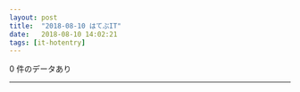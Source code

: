 ```yaml
---
layout: post
title:  "2018-08-10 はてぶIT"
date:   2018-08-10 14:02:21
tags: [it-hotentry]
---
```

0 件のデータあり

<hr>
